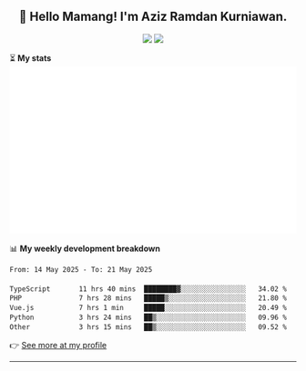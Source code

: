 <h2 align="center">👋 Hello Mamang! I'm Aziz Ramdan Kurniawan.</h2>  
<p align="center">
  <img src="https://komarev.com/ghpvc/?username=azizramdan">
  <img src="https://wakatime.com/badge/user/90056fa0-4c31-4eca-954e-2a3ac05896f9.svg">
</p>
    
⏳ **My stats**  
![](https://raw.githubusercontent.com/azizramdan/github-stats/master/generated/overview.svg#gh-dark-mode-only)

📊 **My weekly development breakdown**
<!--START_SECTION:waka-->

```txt
From: 14 May 2025 - To: 21 May 2025

TypeScript       11 hrs 40 mins  ████████▓░░░░░░░░░░░░░░░░   34.02 %
PHP              7 hrs 28 mins   █████▒░░░░░░░░░░░░░░░░░░░   21.80 %
Vue.js           7 hrs 1 min     █████░░░░░░░░░░░░░░░░░░░░   20.49 %
Python           3 hrs 24 mins   ██▒░░░░░░░░░░░░░░░░░░░░░░   09.96 %
Other            3 hrs 15 mins   ██▒░░░░░░░░░░░░░░░░░░░░░░   09.52 %
```

<!--END_SECTION:waka-->
👉 [See more at my profile](https://wakatime.com/@azizramdan)
***
